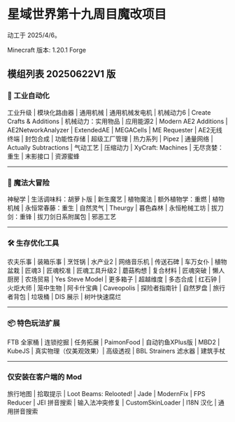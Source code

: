 # 星域世界第十九周目魔改项目

动工于 2025/4/6。

Minecraft 版本: 1.20.1 Forge

## 模组列表 20250622V1 版

### 🚀 工业自动化

工业升级 | 模块化路由器 | 通用机械 | 通用机械发电机 | 机械动力6 | Create Crafts & Additions | 机械动力：实用物品 | 应用能源2 | Modern AE2 Additions | AE2NetworkAnalyzer | ExtendedAE  | MEGACells | ME Requester | AE2无线终端 | 封包合成 | 功能性存储 | 超级工厂管理 | 热力系列 | Pipez | 通量网络 | Actually Subtractions | 气动工艺 | 压缩动力 | XyCraft: Machines | 无尽贪婪：重生 | 末影接口 | 资源蜜蜂 

------

### 🔮 魔法大冒险

神秘学 | 生活调味料：胡萝卜版 | 新生魔艺 | 植物魔法 | 额外植物学：重燃 | 植物机械 | 永恒常春藤：重生 | 自然灵气 | Theurgy | 暮色森林 | 永恒枪械工坊 | 拔刀剑：重锋 | 拔刀剑日系附属包 | 邪恶工艺

------

### 🛠️ 生存优化工具

农夫乐事 | 装箱乐事 | 烹饪锅 | 水产业2 | 网络音乐机 | 传送石碑 | 车万女仆 | 植物盆栽 | 匠魂3 | 匠魂校准 | 匠魂工具升级2 | 蘑菇构想 | 复合材料 | 匠魂突破 | 懒人厨房 | 农场贸易 | Yes Steve Model | 更多箱子 | 超越维度 | 多态合成 | 红石钟 | 火炬大师 | 笼中生物 | 阿卡什宝典 | Caveopolis | 探险者指南针 | 自然罗盘 | 旅行者背包 | 垃圾桶 | DIS 展示 | 树叶快速腐烂

------

### 📦 特色玩法扩展

FTB 全家桶 | 连锁挖掘 | 任务拓展 | PaimonFood | 自动钓鱼XPlus版 | MBD2 | KubeJS | 真实物理（仅美观效果）| 高级透视  | BBL Strainers 滤水器 | 建筑手杖

---

### 仅安装在客户端的 Mod

旅行地图 | 拾取提示 | Loot Beams: Relooted! | Jade | ModernFix | FPS Reducer | JEI 拼音搜索 | 输入法冲突修复 | CustomSkinLoader | I18N 汉化 | 通用拼音搜索



